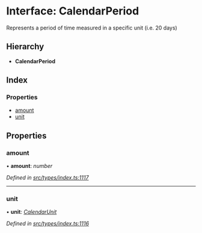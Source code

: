 # Interface: CalendarPeriod

Represents a period of time measured in a specific unit (i.e. 20 days)

## Hierarchy

* **CalendarPeriod**

## Index

### Properties

* [amount](calendarperiod.md#amount)
* [unit](calendarperiod.md#unit)

## Properties

###  amount

• **amount**: *number*

*Defined in [src/types/index.ts:1117](https://github.com/PolymathNetwork/polymesh-sdk/blob/108d588b/src/types/index.ts#L1117)*

___

###  unit

• **unit**: *[CalendarUnit](../enums/calendarunit.md)*

*Defined in [src/types/index.ts:1116](https://github.com/PolymathNetwork/polymesh-sdk/blob/108d588b/src/types/index.ts#L1116)*
